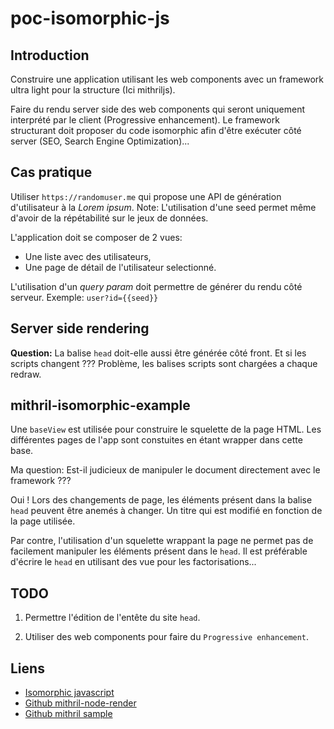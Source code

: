 # poc-isomorphic-js


## Introduction

Construire une application utilisant les web components avec un framework ultra
light pour la structure (Ici mithriljs).

Faire du rendu server side des web components qui seront uniquement interprété par
le client (Progressive enhancement). Le framework structurant doit proposer du
code isomorphic afin d'être exécuter côté server (SEO, Search Engine Optimization)...


## Cas pratique

Utiliser ``https://randomuser.me`` qui propose une API de génération d'utilisateur
à la _Lorem ipsum_. Note: L'utilisation d'une seed permet même d'avoir de la
répétabilité sur le jeux de données.

L'application doit se composer de 2 vues:
- Une liste avec des utilisateurs,
- Une page de détail de l'utilisateur selectionné.

L'utilisation d'un _query param_ doit permettre de générer du rendu côté serveur.
Exemple: ``user?id={{seed}}``


## Server side rendering

__Question:__ La balise ``head`` doit-elle aussi être générée côté front. Et si les
scripts changent ??? Problème, les balises scripts sont chargées a chaque redraw.


## mithril-isomorphic-example

Une ``baseView`` est utilisée pour construire le squelette de la page HTML. Les
différentes pages de l'app sont constuites en étant wrapper dans cette base.

Ma question: Est-il judicieux de manipuler le document directement avec le
framework ???

Oui ! Lors des changements de page, les éléments présent dans la balise ``head``
peuvent être anemés à changer. Un titre qui est modifié en fonction de la page
utilisée.

Par contre, l'utilisation d'un squelette wrappant la page ne permet pas de facilement
manipuler les éléments présent dans le ``head``. Il est préférable d'écrire le
``head`` en utilisant des vue pour les factorisations...


## TODO

1. Permettre l'édition de l'entête du site ``head``.

2. Utiliser des web components pour faire du ``Progressive enhancement``.


## Liens

- [Isomorphic javascript](http://isomorphic.net/javascript)
- [Github mithril-node-render](https://github.com/MithrilJS/mithril-node-render)
- [Github mithril sample](https://github.com/StephanHoyer/mithril-isomorphic-example)
